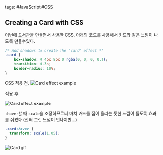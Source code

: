 tags: #JavaScript #CSS

## Creating a Card with CSS

이번에 [도서관](https://github.com/jioneeu/library)을 만들면서 사용한 CSS.
아래의 코드를 사용해서 카드와 같은 느낌이 나도록 만들수있다.

```css
/* Add shadows to create the "card" effect */
.card {
    box-shadow: 0 4px 8px 0 rgba(0, 0, 0, 0.2);
    transition: 0.3s;
    border-radius: 10%;
}
```

CSS 적용 전.
![Card effect example](/assets/images/css/card-1.png)

적용 후.

![Card effect example](/assets/images/css/card-2.png)

`:hover`할 때 `scale`을 조정하므로써 마치 카드를 집어 올리는 듯한 느낌이 들도록 효과를 줘봤다
(전혀 그런 느낌이 안나지만...)

```css 
.card:hover {
  transform: scale(1.05);
}
```
![Card gif](/assets/gifs/card.gif)
